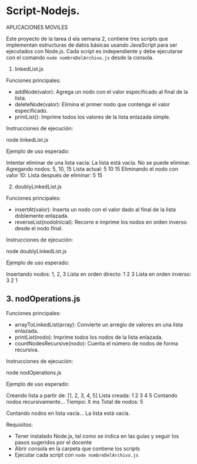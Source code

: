# Script-Nodejs.
APLICACIONES MOVILES

Este proyecto de la tarea d ela semana 2, contiene tres scripts que implementan estructuras de datos básicas usando JavaScript para ser ejecutados con Node.js. Cada script es independiente y debe ejecutarse con el comando `node nombreDelArchivo.js` desde la consola.


 1. linkedList.js

Funciones principales:
- addNode(valor): Agrega un nodo con el valor especificado al final de la lista.
- deleteNode(valor): Elimina el primer nodo que contenga el valor especificado.
- printList(): Imprime todos los valores de la lista enlazada simple.

Instrucciones de ejecución:

node linkedList.js


Ejemplo de uso esperado:

Intentar eliminar de una lista vacía:
La lista está vacía. No se puede eliminar.
Agregando nodos: 5, 10, 15
Lista actual:
5
10
15
Eliminando el nodo con valor 10:
 Lista después de eliminar:
5
15



2. doublyLinkedList.js

Funciones principales:
- insertAt(valor): Inserta un nodo con el valor dado al final de la lista doblemente enlazada.
- reverseList(nodoInicial): Recorre e imprime los nodos en orden inverso desde el nodo final.

Instrucciones de ejecución:

node doublyLinkedList.js


Ejemplo de uso esperado:

Insertando nodos: 1, 2, 3
Lista en orden directo:
1
2
3
Lista en orden inverso:
3
2
1




## 3. nodOperations.js

Funciones principales:
- arrayToLinkedList(array): Convierte un arreglo de valores en una lista enlazada.
- printList(nodo): Imprime todos los nodos de la lista enlazada.
- countNodesRecursive(nodo): Cuenta el número de nodos de forma recursiva.

Instrucciones de ejecución:

node nodOperations.js


Ejemplo de uso esperado:

Creando lista a partir de: [1, 2, 3, 4, 5]
Lista creada:
1
2
3
4
5
Contando nodos recursivamente...
Tiempo: X ms
Total de nodos: 5

Contando nodos en lista vacía...
La lista está vacía.


Requisitos:
- Tener instalado Node.js, tal como se indica en las guias y seguir los pasos sugeridos por el docente
- Abrir consola en la carpeta que contiene los scripts
- Ejecutar cada script con `node nombreDelArchivo.js`
